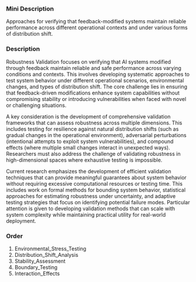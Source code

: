 ### Mini Description

Approaches for verifying that feedback-modified systems maintain reliable performance across different operational contexts and under various forms of distribution shift.

### Description

Robustness Validation focuses on verifying that AI systems modified through feedback maintain reliable and safe performance across varying conditions and contexts. This involves developing systematic approaches to test system behavior under different operational scenarios, environmental changes, and types of distribution shift. The core challenge lies in ensuring that feedback-driven modifications enhance system capabilities without compromising stability or introducing vulnerabilities when faced with novel or challenging situations.

A key consideration is the development of comprehensive validation frameworks that can assess robustness across multiple dimensions. This includes testing for resilience against natural distribution shifts (such as gradual changes in the operational environment), adversarial perturbations (intentional attempts to exploit system vulnerabilities), and compound effects (where multiple small changes interact in unexpected ways). Researchers must also address the challenge of validating robustness in high-dimensional spaces where exhaustive testing is impossible.

Current research emphasizes the development of efficient validation techniques that can provide meaningful guarantees about system behavior without requiring excessive computational resources or testing time. This includes work on formal methods for bounding system behavior, statistical approaches for estimating robustness under uncertainty, and adaptive testing strategies that focus on identifying potential failure modes. Particular attention is given to developing validation methods that can scale with system complexity while maintaining practical utility for real-world deployment.

### Order

1. Environmental_Stress_Testing
2. Distribution_Shift_Analysis
3. Stability_Assessment
4. Boundary_Testing
5. Interaction_Effects
